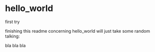 # hello_world
first try

finishing this readme concerning hello_world will just take some random talking:

bla bla bla
